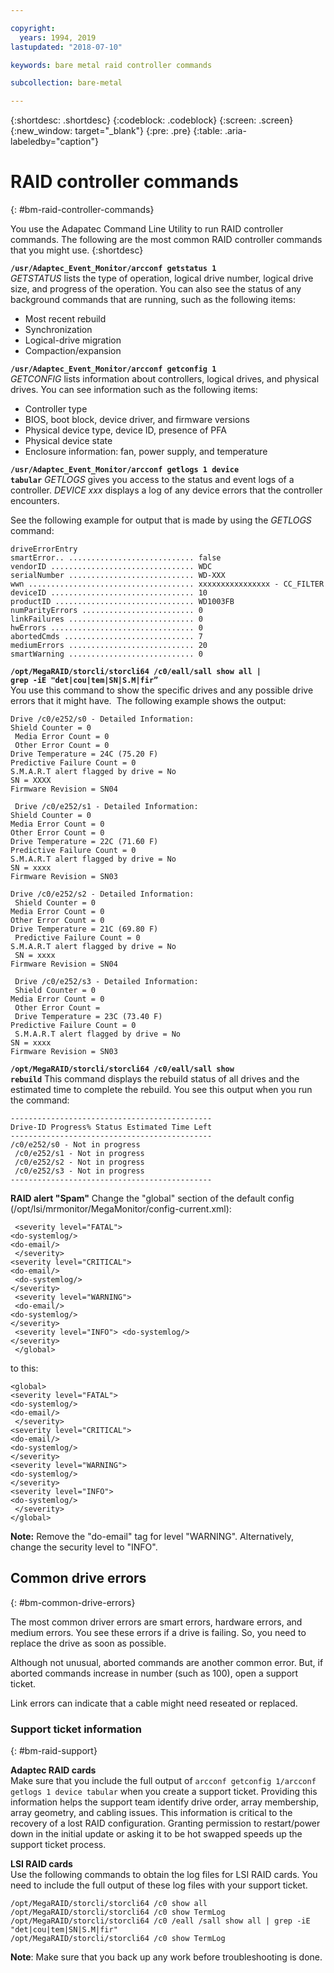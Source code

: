 ```yaml
---

copyright:
  years: 1994, 2019
lastupdated: "2018-07-10"

keywords: bare metal raid controller commands

subcollection: bare-metal

---
```


{:shortdesc: .shortdesc}
{:codeblock: .codeblock}
{:screen: .screen}
{:new_window: target="_blank"}
{:pre: .pre}
{:table: .aria-labeledby="caption"}

# RAID controller commands
{: #bm-raid-controller-commands}

You use the Adapatec Command Line Utility to run RAID controller commands.
The following are the most common RAID controller commands that you might use.
{:shortdesc}

<code><b>/usr/Adaptec_Event_Monitor/arcconf getstatus 1</b></code> <br>
_GETSTATUS_ lists the type of operation, logical drive number, logical
drive size, and progress of the operation. You can also see the status of any background commands that are running, such as the following items:
<ul>
  <li> Most recent rebuild
  <li> Synchronization
  <li> Logical-drive migration
  <li> Compaction/expansion
</ul>

<code><b>/usr/Adaptec_Event_Monitor/arcconf getconfig 1</b></code> <br>
_GETCONFIG_ lists information about controllers, logical drives, and physical drives. You can see information such as the following items:
<ul>
  <li> Controller type
  <li> BIOS, boot block, device driver, and firmware versions 
  <li> Physical device type, device ID, presence of PFA 
  <li> Physical device state 
  <li> Enclosure information: fan, power supply, and temperature
  </ul>

<code><b>/usr/Adaptec_Event_Monitor/arcconf getlogs 1 device tabular</code></b>
_GETLOGS_ gives you access to the status and event logs of a controller. _DEVICE xxx_ displays a log of any device errors that the controller encounters.

See the following example for output that is made by using the _GETLOGS_ command:
```
driveErrorEntry
smartError.. ............................ false 
vendorID ................................ WDC
serialNumber ............................ WD-XXX
wwn ..................................... xxxxxxxxxxxxxxxx - CC_FILTER
deviceID ................................ 10
productID ............................... WD1003FB
numParityErrors ......................... 0
linkFailures ............................ 0
hwErrors ................................ 0
abortedCmds ............................. 7
mediumErrors ............................ 20
smartWarning ............................ 0
```

<code><b>/opt/MegaRAID/storcli/storcli64 /c0/eall/sall show all | grep -iE "det|cou|tem|SN|S.M|fir” </code></b><br>
You use this command to show the specific drives and any possible drive errors that it might have. 
The following example shows the output:
```
Drive /c0/e252/s0 - Detailed Information: 
Shield Counter = 0
 Media Error Count = 0
 Other Error Count = 0 
Drive Temperature = 24C (75.20 F) 
Predictive Failure Count = 0 
S.M.A.R.T alert flagged by drive = No 
SN = XXXX 
Firmware Revision = SN04

 Drive /c0/e252/s1 - Detailed Information: 
Shield Counter = 0 
Media Error Count = 0 
Other Error Count = 0 
Drive Temperature = 22C (71.60 F) 
Predictive Failure Count = 0 
S.M.A.R.T alert flagged by drive = No 
SN = xxxx 
Firmware Revision = SN03 

Drive /c0/e252/s2 - Detailed Information:
 Shield Counter = 0 
Media Error Count = 0 
Other Error Count = 0 
Drive Temperature = 21C (69.80 F)
 Predictive Failure Count = 0 
S.M.A.R.T alert flagged by drive = No
 SN = xxxx 
Firmware Revision = SN04

 Drive /c0/e252/s3 - Detailed Information:
 Shield Counter = 0 
Media Error Count = 0
 Other Error Count =
 Drive Temperature = 23C (73.40 F) 
Predictive Failure Count = 0
 S.M.A.R.T alert flagged by drive = No 
SN = xxxx
Firmware Revision = SN03  
```

<!--<code><b>/opt/MegaRAID/storcli/storcli64 /c0 show all | less </code></b>-->
<!--You use this command to view RAID health, size, name, and other important information.-->

<code><b>/opt/MegaRAID/storcli/storcli64 /c0/eall/sall show rebuild</code></b>
This command displays the rebuild status of all drives and the estimated time to complete the rebuild. You see this output when you run the command:
```
---------------------------------------------
Drive-ID Progress% Status Estimated Time Left 
---------------------------------------------
/c0/e252/s0 - Not in progress
 /c0/e252/s1 - Not in progress
 /c0/e252/s2 - Not in progress
 /c0/e252/s3 - Not in progress
--------------------------------------------- 
```

<b>RAID alert "Spam"</b>
Change the "global" section of the default config (/opt/lsi/mrmonitor/MegaMonitor/config-current.xml): 
```<global>
 <severity level="FATAL"> 
<do-systemlog/> 
<do-email/>
 </severity>
<severity level="CRITICAL"> 
<do-email/>
 <do-systemlog/> 
</severity>
 <severity level="WARNING">
 <do-email/> 
<do-systemlog/> 
</severity>
 <severity level="INFO"> <do-systemlog/>
</severity>
 </global> 
```
to this: 
```
<global> 
<severity level="FATAL"> 
<do-systemlog/> 
<do-email/>
 </severity> 
<severity level="CRITICAL"> 
<do-email/> 
<do-systemlog/> 
</severity> 
<severity level="WARNING"> 
<do-systemlog/> 
</severity> 
<severity level="INFO">
<do-systemlog/>
 </severity> 
</global> 
```
**Note:** Remove the "do-email" tag for level "WARNING". Alternatively, change the security level to "INFO".

## Common drive errors
{: #bm-common-drive-errors}

The most common driver errors are smart errors, hardware errors, and medium errors. You see these errors if a drive is failing. So, you need to replace the drive as soon as possible.

Although not unusual, aborted commands are another common error. But, if aborted commands increase in number (such as 100), open a support ticket.  

Link errors can indicate that a cable might need reseated or replaced.

### Support ticket information
{: #bm-raid-support}

**Adaptec RAID cards** <br>
Make sure that you include the full output of `arcconf getconfig 1/arcconf getlogs 1 device tabular` when you create a support ticket. Providing this information helps the support team identify drive order, array membership, array geometry, and cabling issues. This information is critical to the recovery of a lost RAID configuration. Granting permission to restart/power down in the initial update or asking it to be hot swapped speeds up the support ticket process. 

**LSI RAID cards** <br>
Use the following commands to obtain the log files for LSI RAID cards. You need to include the full output of these log files with your support ticket.
```
/opt/MegaRAID/storcli/storcli64 /c0 show all
/opt/MegaRAID/storcli/storcli64 /c0 show TermLog
/opt/MegaRAID/storcli/storcli64 /c0 /eall /sall show all | grep -iE "det|cou|tem|SN|S.M|fir"
/opt/MegaRAID/storcli/storcli64 /c0 show TermLog
```

**Note**: Make sure that you back up any work before troubleshooting is done.
